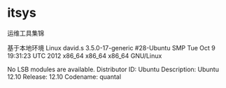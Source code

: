 itsys
=====

运维工具集锦

基于本地环境
Linux david.s 3.5.0-17-generic #28-Ubuntu SMP Tue Oct 9 19:31:23 UTC 2012 x86_64 x86_64 x86_64 GNU/Linux

No LSB modules are available.
Distributor ID:	Ubuntu
Description:	Ubuntu 12.10
Release:	12.10
Codename:	quantal


